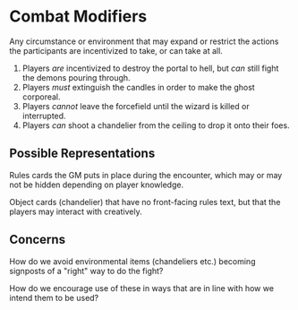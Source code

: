 # Combat Modifiers
Any circumstance or environment that may expand or restrict the actions the participants are incentivized to take, or can take at all.

1. Players *are* incentivized to destroy the portal to hell, but *can* still fight the demons pouring through.
2. Players *must* extinguish the candles in order to make the ghost corporeal.
3. Players *cannot* leave the forcefield until the wizard is killed or interrupted.
4. Players *can* shoot a chandelier from the ceiling to drop it onto their foes.

## Possible Representations
Rules cards the GM puts in place during the encounter, which may or may not be hidden depending on player knowledge.

Object cards (chandelier) that have no front-facing rules text, but that the players may interact with creatively.

## Concerns
How do we avoid environmental items (chandeliers etc.) becoming signposts of a "right" way to do the fight?

How do we encourage use of these in ways that are in line with how we intend them to be used?
